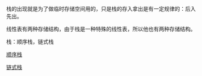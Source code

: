 

栈的出现就是为了做临时存储空间用的，只是栈的存入拿出是有一定规律的：后入先出。

线性表有两种存储结构，由于栈是一种特殊的线性表，所以他也有两种存储结构。

栈：顺序栈，链式栈

[顺序栈](3_1.md)

[链式栈](3_2.md)
